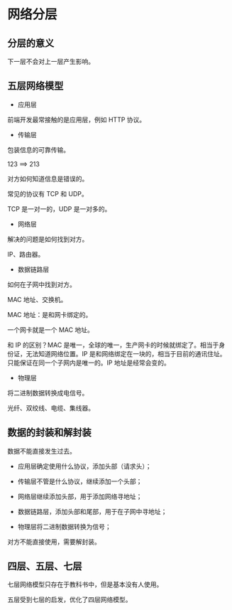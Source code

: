 # 网络分层

## 分层的意义

下一层不会对上一层产生影响。

## 五层网络模型

- 应用层

前端开发最常接触的是应用层，例如 HTTP 协议。

- 传输层

包装信息的可靠传输。

123 ==> 213 

对方如何知道信息是错误的。

常见的协议有 TCP 和 UDP。

TCP 是一对一的，UDP 是一对多的。

- 网络层

解决的问题是如何找到对方。

IP、路由器。

- 数据链路层

如何在子网中找到对方。

MAC 地址、交换机。

MAC 地址：是和网卡绑定的。 

一个网卡就是一个 MAC 地址。

和 IP 的区别？MAC 是唯一，全球的唯一，生产网卡的时候就绑定了。相当于身份证，无法知道网络位置。IP 是和网络绑定在一块的，相当于目前的通讯住址。
只能保证在同一个子网内是唯一的。IP 地址是经常会变的。

- 物理层

将二进制数据转换成电信号。

光纤、双绞线、电缆、集线器。

## 数据的封装和解封装

数据不能直接发生过去。

- 应用层确定使用什么协议，添加头部（请求头）；

- 传输层不管是什么协议，继续添加一个头部；

- 网络层继续添加头部，用于添加网络寻地址；

- 数据链路层，添加头部和尾部，用于在子网中寻地址；

- 物理层将二进制数据转换为信号；

对方不能直接使用，需要解封装。

## 四层、五层、七层

七层网络模型只存在于教科书中，但是基本没有人使用。

五层受到七层的启发，优化了四层网络模型。